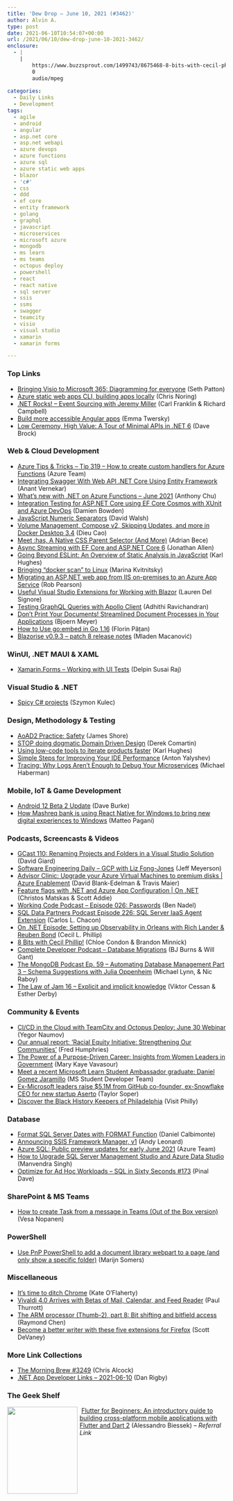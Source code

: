 ```yaml
---
title: 'Dew Drop – June 10, 2021 (#3462)'
author: Alvin A.
type: post
date: 2021-06-10T10:54:07+00:00
url: /2021/06/10/dew-drop-june-10-2021-3462/
enclosure:
  - |
    |
        https://www.buzzsprout.com/1499743/8675468-8-bits-with-cecil-phillip.mp3
        0
        audio/mpeg
        
categories:
  - Daily Links
  - Development
tags:
  - agile
  - android
  - angular
  - asp.net core
  - asp.net webapi
  - azure devops
  - azure functions
  - azure sql
  - azure static web apps
  - blazor
  - 'c#'
  - css
  - ddd
  - ef core
  - entity framework
  - golang
  - graphql
  - javascript
  - microservices
  - microsoft azure
  - mongodb
  - ms learn
  - ms teams
  - octopus deploy
  - powershell
  - react
  - react native
  - sql server
  - ssis
  - ssms
  - swagger
  - teamcity
  - visio
  - visual studio
  - xamarin
  - xamarin forms

---
```

### <a name="top"></a>Top Links

  * <a href="https://www.microsoft.com/en-us/microsoft-365/blog/2021/06/09/bringing-visio-to-microsoft-365-diagramming-for-everyone/" target="_blank" rel="noopener">Bringing Visio to Microsoft 365: Diagramming for everyone</a> (Seth Patton)
  * <a href="https://dev.to/azure/azure-static-web-apps-cli-building-apps-locally-3968" target="_blank" rel="noopener">Azure static web apps CLI, building apps locally</a> (Chris Noring)
  * <a href="http://www.dotnetrocks.com/default.aspx?ShowNum=1743" target="_blank" rel="noopener">.NET Rocks! &#8211; Event Sourcing with Jeremy Miller</a> (Carl Franklin & Richard Campbell)
  * <a href="https://blog.angular.io/build-more-accessible-angular-apps-1aca4fc39aff?source=rss----447683c3d9a3---4" target="_blank" rel="noopener">Build more accessible Angular apps</a> (Emma Twersky)
  * <a href="https://www.telerik.com/blogs/low-ceremony-high-value-tour-minimal-apis-dotnet-6" target="_blank" rel="noopener">Low Ceremony, High Value: A Tour of Minimal APIs in .NET 6</a> (Dave Brock)



### <a name="web"></a>Web & Cloud Development

  * <a href="https://microsoft.github.io/AzureTipsAndTricks/blog/tip319.html" target="_blank" rel="noopener">Azure Tips & Tricks &#8211; Tip 319 &#8211; How to create custom handlers for Azure Functions</a> (Azure Team)
  * <a href="https://www.c-sharpcorner.com/article/integrating-swagger-with-web-api-net-core-using-entity-framework/" target="_blank" rel="noopener">Integrating Swagger With Web API .NET Core Using Entity Framework</a> (Anant Vernekar)
  * <a href="https://techcommunity.microsoft.com/t5/apps-on-azure/what-s-new-with-net-on-azure-functions-june-2021/ba-p/2428669?WT.mc_id=DOP-MVP-4025064" target="_blank" rel="noopener">What’s new with .NET on Azure Functions – June 2021</a> (Anthony Chu)
  * <a href="https://damienbod.com/2021/06/10/integration-testing-for-asp-net-core-using-ef-core-cosmos-with-xunit-and-azure-devops/" target="_blank" rel="noopener">Integration Testing for ASP.NET Core using EF Core Cosmos with XUnit and Azure DevOps</a> (Damien Bowden)
  * <a href="https://davidwalsh.name/numeric-separators" target="_blank" rel="noopener">JavaScript Numeric Separators</a> (David Walsh)
  * <a href="https://www.docker.com/blog/volume-management-compose-v2-skipping-updates-and-more-in-docker-desktop-3-4/" target="_blank" rel="noopener">Volume Management, Compose v2, Skipping Updates, and more in Docker Desktop 3.4</a> (Dieu Cao)
  * <a href="https://smashingmagazine.com/2021/06/has-native-css-parent-selector/" target="_blank" rel="noopener">Meet :has, A Native CSS Parent Selector (And More)</a> (Adrian Bece)
  * <a href="https://www.infoq.com/news/2021/06/ASP-Net-Core-6-IAsyncEnumerable/?utm_campaign=infoq_content&utm_source=infoq&utm_medium=feed&utm_term=global" target="_blank" rel="noopener">Async Streaming with EF Core and ASP.NET Core 6</a> (Jonathan Allen)
  * <a href="https://www.telerik.com/blogs/going-beyond-eslint-overview-static-analysis-javascript" target="_blank" rel="noopener">Going Beyond ESLint: An Overview of Static Analysis in JavaScript</a> (Karl Hughes)
  * <a href="https://www.docker.com/blog/bringing-docker-scan-to-linux/" target="_blank" rel="noopener">Bringing “docker scan” to Linux</a> (Marina Kvitnitsky)
  * <a href="http://feedproxy.google.com/~r/OctopusDeploy/~3/DIRsJgqk4_4/iis-to-azure-app-service" target="_blank" rel="noopener">Migrating an ASP.NET web app from IIS on-premises to an Azure App Service</a> (Rob Pearson)
  * <a href="https://www.grapecity.com/blogs/useful-visual-studio-extensions-blazor" target="_blank" rel="noopener">Useful Visual Studio Extensions for Working with Blazor</a> (Lauren Del Signore)
  * <a href="https://adhithiravi.medium.com/testing-graphql-queries-with-apollo-client-e3b9207455d8?source=rss-d557f5db78e7------2" target="_blank" rel="noopener">Testing GraphQL Queries with Apollo Client</a> (Adhithi Ravichandran)
  * <a href="https://www.textcontrol.com/blog/2021/06/09/dont-print-your-documents/" target="_blank" rel="noopener">Don&#8217;t Print Your Documents! Streamlined Document Processes in Your Applications</a> (Bjoern Meyer)
  * <a href="https://blog.jetbrains.com/go/2021/06/09/how-to-use-go-embed-in-go-1-16/" target="_blank" rel="noopener">How to Use go:embed in Go 1.16</a> (Florin Pățan)
  * <a href="https://blazorise.com/news/release-notes/0938/" target="_blank" rel="noopener">Blazorise v0.9.3 &#8211; patch 8 release notes</a> (Mladen Macanović)



### <a name="silverlight"></a>WinUI, .NET MAUI & XAML

  * <a href="https://xamarinmonkeys.blogspot.com/2021/06/xamarinforms-working-with-ui-tests.html" target="_blank" rel="noopener">Xamarin.Forms &#8211; Working with UI Tests</a> (Delpin Susai Raj)



### <a name="dotnet"></a>Visual Studio & .NET

  * <a href="https://blog.scooletz.com/2021/06/14/spicy-csharp-projects" target="_blank" rel="noopener">Spicy C# projects</a> (Szymon Kulec)



### <a name="design"></a>Design, Methodology & Testing

  * <a href="https://www.jamesshore.com/v2/books/aoad2/safety" target="_blank" rel="noopener">AoAD2 Practice: Safety</a> (James Shore)
  * <a href="https://codeopinion.com/stop-doing-dogmatic-domain-driven-design/" target="_blank" rel="noopener">STOP doing dogmatic Domain Driven Design</a> (Derek Comartin)
  * <a href="https://stackoverflow.blog/2021/06/09/using-low-code-tools-to-iterate-products-faster/" target="_blank" rel="noopener">Using low-code tools to iterate products faster</a> (Karl Hughes)
  * <a href="https://blog.jetbrains.com/kotlin/2021/06/simple-steps-for-improving-your-ide-performance/" target="_blank" rel="noopener">Simple Steps for Improving Your IDE Performance</a> (Anton Yalyshev)
  * <a href="https://thenewstack.io/tracing-why-logs-arent-enough-to-debug-your-microservices/" target="_blank" rel="noopener">Tracing: Why Logs Aren’t Enough to Debug Your Microservices</a> (Michael Haberman)



### <a name="mobile"></a>Mobile, IoT & Game Development

  * <a href="http://feedproxy.google.com/~r/blogspot/hsDu/~3/4g5XKib8v0I/android-12-beta-2-update.html" target="_blank" rel="noopener">Android 12 Beta 2 Update</a> (Dave Burke)
  * <a href="https://techcommunity.microsoft.com/t5/windows-dev-appconsult/how-mashreq-bank-is-using-react-native-for-windows-to-bring-new/ba-p/2421056?WT.mc_id=DOP-MVP-4025064" target="_blank" rel="noopener">How Mashreq bank is using React Native for Windows to bring new digital experiences to Windows</a> (Matteo Pagani)



### <a name="podcasts"></a>Podcasts, Screencasts & Videos

  * <a href="https://www.DavidGiard.com/2021/06/10/GCast110RenamingProjectsAndFoldersInAVisualStudioSolution.aspx" target="_blank" rel="noopener">GCast 110: Renaming Projects and Folders in a Visual Studio Solution</a> (David Giard)
  * <a href="https://softwareengineeringdaily.com/2021/06/09/gcp-with-liz-fong-jones/?utm_source=rss&utm_medium=rss&utm_campaign=gcp-with-liz-fong-jones" target="_blank" rel="noopener">Software Engineering Daily &#8211; GCP with Liz Fong-Jones</a> (Jeff Meyerson)
  * <a href="https://channel9.msdn.com/Shows/Azure-Enablement/Advisor-Clinic-Upgrade-your-Azure-Virtual-Machines-to-premium-disks?WT.mc_id=DOP-MVP-4025064" target="_blank" rel="noopener">Advisor Clinic: Upgrade your Azure Virtual Machines to premium disks | Azure Enablement</a> (David Blank-Edelman & Travis Maier)
  * <a href="https://channel9.msdn.com/Shows/On-NET/Feature-flags-with-NET-and-Azure-App-Configuration?WT.mc_id=DOP-MVP-4025064" target="_blank" rel="noopener">Feature flags with .NET and Azure App Configuration | On .NET</a> (Christos Matskas & Scott Addie)
  * <a href="https://www.bennadel.com/blog/4062-working-code-podcast-episode-026-passwords.htm" target="_blank" rel="noopener">Working Code Podcast &#8211; Episode 026: Passwords</a> (Ben Nadel)
  * <a href="https://sqldatapartners.com/2021/06/09/episode-226-sql-server-iaas-agent-extension/" target="_blank" rel="noopener">SQL Data Partners Podcast Episode 226: SQL Server IaaS Agent Extension</a> (Carlos L. Chacon)
  * <a href="https://dev.to/dotnet/on-net-episode-setting-up-observability-in-orleans-2dja" target="_blank" rel="noopener">On .NET Episode: Setting up Observability in Orleans with Rich Lander & Reuben Bond</a> (Cecil L. Phillip)
  * <a href="https://www.buzzsprout.com/1499743/8675468-8-bits-with-cecil-phillip.mp3" target="_blank" rel="noopener">8 Bits with Cecil Phillip!</a> (Chloe Condon & Brandon Minnick)
  * <a href="https://completedeveloperpodcast.com/database-migrations/?utm_source=rss&utm_medium=rss&utm_campaign=database-migrations" target="_blank" rel="noopener">Complete Developer Podcast &#8211; Database Migrations</a> (BJ Burns & Will Gant)
  * <a href="https://mongodb.libsyn.com/ep-59-automating-database-management-part-3-schema-suggestions-with-julia-oppenheim" target="_blank" rel="noopener">The MongoDB Podcast Ep. 59 &#8211; Automating Database Management Part 3 &#8211; Schema Suggestions with Julia Oppenheim</a> (Michael Lynn, & Nic Raboy)
  * <a href="https://thelawofjam.podbean.com/e/16-explicit-and-implicit-knowledge/" target="_blank" rel="noopener">The Law of Jam 16 &#8211; Explicit and implicit knowledge</a> (Viktor Cessan & Esther Derby)



### <a name="events"></a>Community & Events

  * <a href="https://blog.jetbrains.com/teamcity/2021/06/ci-cd-in-the-cloud-with-teamcity-and-octopus-deploy-june-30-webinar/" target="_blank" rel="noopener">CI/CD in the Cloud with TeamCity and Octopus Deploy: June 30 Webinar</a> (Yegor Naumov)
  * <a href="https://blogs.microsoft.com/blog/2021/06/09/our-annual-report-racial-equity-initiative-strengthening-our-communities/" target="_blank" rel="noopener">Our annual report: ‘Racial Equity Initiative: Strengthening Our Communities’</a> (Fred Humphries)
  * <a href="https://cloudblogs.microsoft.com/industry-blog/microsoft-in-business/government/2021/06/09/the-power-of-a-purpose-driven-career-insights-from-women-leaders-in-government/?WT.mc_id=DOP-MVP-4025064" target="_blank" rel="noopener">The Power of a Purpose-Driven Career: Insights from Women Leaders in Government</a> (Mary Kaye Vavasour)
  * <a href="https://techcommunity.microsoft.com/t5/student-developer-blog/meet-a-recent-microsoft-learn-student-ambassador-graduate-daniel/ba-p/2431302?WT.mc_id=DOP-MVP-4025064" target="_blank" rel="noopener">Meet a recent Microsoft Learn Student Ambassador graduate: Daniel Gomez Jaramillo</a> (MS Student Developer Team)
  * <a href="https://www.geekwire.com/2021/ex-microsoft-leaders-land-5-1m-github-co-founder-ex-snowflake-ceo-new-startup-aserto/" target="_blank" rel="noopener">Ex-Microsoft leaders raise $5.1M from GitHub co-founder, ex-Snowflake CEO for new startup Aserto</a> (Taylor Soper)
  * <a href="https://www.visitphilly.com/features/discover-the-black-history-keepers-of-philadelphia/" target="_blank" rel="noopener">Discover the Black History Keepers of Philadelphia</a> (Visit Philly)



### <a name="sql"></a>Database

  * <a href="http://feedproxy.google.com/~r/MSSQLTips-LatestSqlServerTips/~3/IonXmPYezeU/" target="_blank" rel="noopener">Format SQL Server Dates with FORMAT Function</a> (Daniel Calbimonte)
  * <a href="https://andyleonard.blog/2021/06/announcing-ssis-framework-manager-v1/" target="_blank" rel="noopener">Announcing SSIS Framework Manager, v1</a> (Andy Leonard)
  * <a href="https://azure.microsoft.com/en-us/updates/azure-sql-public-preview-updates-for-early-june-2021/?WT.mc_id=DOP-MVP-4025064" target="_blank" rel="noopener">Azure SQL: Public preview updates for early June 2021</a> (Azure Team)
  * <a href="http://feedproxy.google.com/~r/MSSQLTips-LatestSqlServerTips/~3/w7yvBN4Ekq8/" target="_blank" rel="noopener">How to Upgrade SQL Server Management Studio and Azure Data Studio</a> (Manvendra Singh)
  * <a href="https://blog.sqlauthority.com/2021/06/10/optimize-for-ad-hoc-workloads-sql-in-sixty-seconds-173/?utm_source=rss&utm_medium=rss&utm_campaign=optimize-for-ad-hoc-workloads-sql-in-sixty-seconds-173" target="_blank" rel="noopener">Optimize for Ad Hoc Workloads – SQL in Sixty Seconds #173</a> (Pinal Dave)



### <a name="sp"></a>SharePoint & MS Teams

  * <a href="https://myteamsday.com/2021/06/09/create-task/" target="_blank" rel="noopener">How to create Task from a message in Teams (Out of the Box version)</a> (Vesa Nopanen)



### <a name="ps"></a>PowerShell

  * <a href="https://techcommunity.microsoft.com/t5/microsoft-365-pnp-blog/use-pnp-powershell-to-add-a-document-library-webpart-to-a-page/ba-p/2428310?WT.mc_id=DOP-MVP-4025064" target="_blank" rel="noopener">Use PnP PowerShell to add a document library webpart to a page (and only show a specific folder)</a> (Marijn Somers)



### <a name="misc"></a>Miscellaneous

  * <a href="https://www.wired.co.uk/article/google-chrome-browser-data" target="_blank" rel="noopener">It’s time to ditch Chrome</a> (Kate O&#8217;Flaherty)
  * <a href="https://www.thurrott.com/cloud/web-browsers/251209/vivaldi-4-0-arrives-with-betas-of-mail-calendar-and-feed-reader" target="_blank" rel="noopener">Vivaldi 4.0 Arrives with Betas of Mail, Calendar, and Feed Reader</a> (Paul Thurrott)
  * <a href="https://devblogs.microsoft.com/oldnewthing/20210609-00/?p=105293" target="_blank" rel="noopener">The ARM processor (Thumb-2), part 8: Bit shifting and bitfield access</a> (Raymond Chen)
  * <a href="https://blog.mozilla.org/en/products/firefox/extensions-addons/become-a-better-writer-with-these-five-extensions-for-firefox/" target="_blank" rel="noopener">Become a better writer with these five extensions for Firefox</a> (Scott DeVaney)



### <a name="links"></a>More Link Collections

  * <a href="http://feedproxy.google.com/~r/ReflectivePerspective/~3/XBUWLhjOsew/" target="_blank" rel="noopener">The Morning Brew #3249</a> (Chris Alcock)
  * <a href="https://links.danrigby.com/2021/06/app-developer-links-2021-06-10/" target="_blank" rel="noopener">.NET App Developer Links &#8211; 2021-06-10</a> (Dan Rigby)



### <a name="shelf"></a>The Geek Shelf

<a href="https://www.amazon.com/Flutter-Beginners-introductory-cross-platform-applications-ebook/dp/B07X1YRFHX/?tag=amavin-20" target="_blank" rel="noopener"><img loading="lazy" decoding="async" width="162" height="200" align="left" style="margin: 0px 5px 0px 0px; border: 0px currentcolor; border-image: none; float: left; display: inline; background-image: none;" src="https://m.media-amazon.com/images/I/910v4qEX8SL._AC_UL320_.jpg" border="0" /></a>&nbsp;<a href="https://www.amazon.com/Flutter-Beginners-introductory-cross-platform-applications-ebook/dp/B07X1YRFHX/?tag=amavin-20" target="_blank" rel="noopener">Flutter for Beginners: An introductory guide to building cross-platform mobile applications with Flutter and Dart 2</a> (Alessandro Biessek) _&#8211; Referral Link_